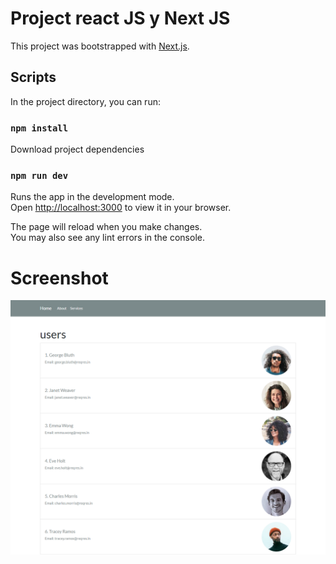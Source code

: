 # Project react JS y Next JS 

This project was bootstrapped with [Next.js](https://nextjs.org/).

## Scripts

In the project directory, you can run:

### `npm install`

Download project dependencies

### `npm run dev`

Runs the app in the development mode.\
Open [http://localhost:3000](http://localhost:3000) to view it in your browser.

The page will reload when you make changes.\
You may also see any lint errors in the console.

# Screenshot
![](appNextJS.png)



